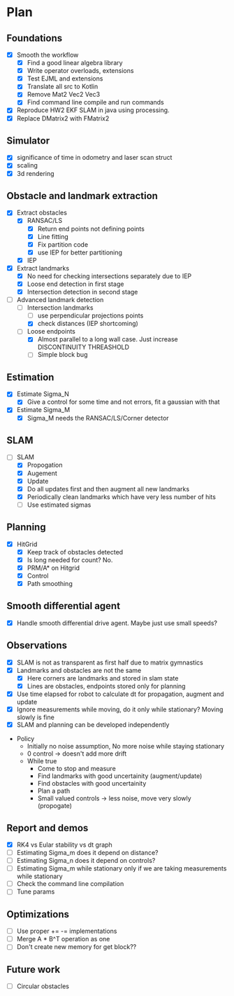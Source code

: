# Plan

## Foundations
- [x] Smooth the workflow
    - [x] Find a good linear algebra library
    - [x] Write operator overloads, extensions
    - [x] Test EJML and extensions
    - [x] Translate all src to Kotlin
    - [x] Remove Mat2 Vec2 Vec3
    - [x] Find command line compile and run commands
- [x] Reproduce HW2 EKF SLAM in java using processing.
- [x] Replace DMatrix2 with FMatrix2

## Simulator
- [x] significance of time in odometry and laser scan struct
- [x] scaling
- [x] 3d rendering

## Obstacle and landmark extraction
- [x] Extract obstacles
    - [x] RANSAC/LS
        - [x] Return end points not defining points
        - [x] Line fitting
        - [x] Fix partition code
        - [x] use IEP for better partitioning
    - [x] IEP
- [x] Extract landmarks
    - [x] No need for checking intersections separately due to IEP
    - [x] Loose end detection in first stage
    - [x] Intersection detection in second stage
- [ ] Advanced landmark detection
    - [ ] Intersection landmarks
        - [ ] use perpendicular projections points
        - [x] check distances (IEP shortcoming)
    - [ ] Loose endpoints
        - [x] Almost parallel to a long wall case. Just increase DISCONTINUITY THREASHOLD
        - [ ] Simple block bug

## Estimation
- [x] Estimate Sigma_N
    - [x] Give a control for some time and not errors, fit a gaussian with that
- [x] Estimate Sigma_M
    - [x] Sigma_M needs the RANSAC/LS/Corner detector

## SLAM
- [ ] SLAM
    - [x] Propogation
    - [x] Augement
    - [x] Update
    - [x] Do all updates first and then augment all new landmarks
    - [x] Periodically clean landmarks which have very less number of hits
    - [ ] Use estimated sigmas

## Planning
- [x] HitGrid
    - [x] Keep track of obstacles detected
    - [x] Is long needed for count? No.
    - [x] PRM/A* on Hitgrid
    - [x] Control
    - [x] Path smoothing

## Smooth differential agent
- [x] Handle smooth differential drive agent. Maybe just use small speeds?

## Observations
- [x] SLAM is not as transparent as first half due to matrix gymnastics
- [x] Landmarks and obstacles are not the same
    - [x] Here corners are landmarks and stored in slam state
    - [x] Lines are obstacles, endpoints stored only for planning
- [x] Use time elapsed for robot to calculate dt for propagation, augment and update
- [x] Ignore measurements while moving, do it only while stationary? Moving slowly is fine
- [x] SLAM and planning can be developed independently
- Policy
    - Initially no noise assumption, No more noise while staying stationary
    - 0 control -> doesn't add more drift
    - While true
        - Come to stop and measure
        - Find landmarks with good uncertainity (augment/update)
        - Find obstacles with good uncertainity
        - Plan a path
        - Small valued controls -> less noise, move very slowly (propogate)

## Report and demos
- [x] RK4 vs Eular stability vs dt graph
- [ ] Estimating Sigma_m does it depend on distance?
- [ ] Estimating Sigma_n does it depend on controls?
- [ ] Estimating Sigma_m while stationary only if we are taking measurements while stationary
- [ ] Check the command line compilation
- [ ] Tune params

## Optimizations
- [ ] Use proper += -= implementations
- [ ] Merge A * B^T operation as one
- [ ] Don't create new memory for get block??

## Future work
- [ ] Circular obstacles
